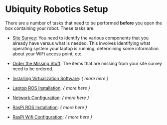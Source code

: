 # Ubiquity Robotics Setup

There are a number of tasks that need to be performed **before** you open
the box containing your robot.  These tasks are:

* [Site Survey](site_survery/site_survey.md):
  You need to identify the various components that you already have versus
  what is needed.  This involves identifying what operating system your
  laptop is running, determining some information about your WiFi access
  point, etc.

* [Order the Missing Stuff](order_stuff/order_stuff.md):
  The items that are missing from your site survey need to be ordered.

* [Installing Virtualization Software](install_virtualization):
  *{ more here }*

* [Laptop ROS Installation](installing_ros/laptop_ros_install.md):
  *{ more here }*

* [Network Configuration](network_configuration/network_configuration.md):
  *{ more here }*

* [RasPi ROS Installation](raspi_ros_install/raspi_ros_install.md):
  *{ more here }*

* [RasPi Wifi Configuration](raspi_wifi_config/raspi_wifi_config.mk):
  *{ more here }*

